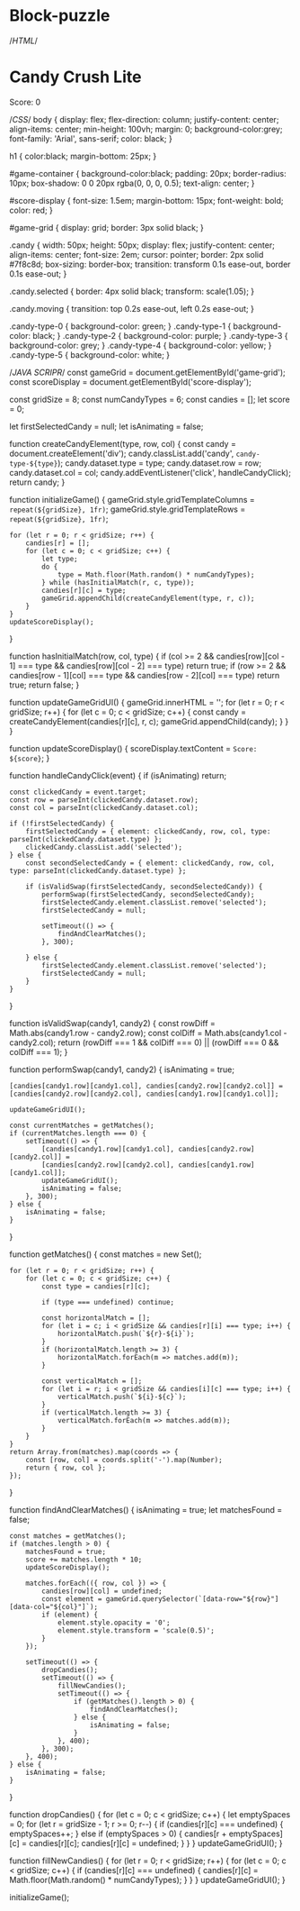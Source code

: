 # Block-puzzle
/*HTML*/
<!DOCTYPE html>
<html>
<head>
    <title>Candy Crush Lite</title>
    <link rel="stylesheet" href="style.css">
</head>
<body>
    <h1>Candy Crush Lite</h1>
    <div id="game-container">
        <div id="score-display">Score: 0</div>
        <div id="game-grid"></div>
    </div>
    <script src="script.js"></script>
</body>
</html>

/*CSS*/
body {
    display: flex;
    flex-direction: column;
    justify-content: center;
    align-items: center;
    min-height: 100vh;
    margin: 0;
    background-color:grey;
    font-family: 'Arial', sans-serif;
    color: black;
}

h1 {
    color:black;
    margin-bottom: 25px;
}

#game-container {
    background-color:black;
    padding: 20px;
    border-radius: 10px;
    box-shadow: 0 0 20px rgba(0, 0, 0, 0.5);
    text-align: center;
}

#score-display {
    font-size: 1.5em;
    margin-bottom: 15px;
    font-weight: bold;
    color: red;
}

#game-grid {
    display: grid;
    border: 3px solid black;
}

.candy {
    width: 50px;
    height: 50px;
    display: flex;
    justify-content: center;
    align-items: center;
    font-size: 2em;
    cursor: pointer;
    border: 2px solid #7f8c8d;
    box-sizing: border-box;
    transition: transform 0.1s ease-out, border 0.1s ease-out;
}

.candy.selected {
    border: 4px solid black;
    transform: scale(1.05);
}

.candy.moving {
    transition: top 0.2s ease-out, left 0.2s ease-out;
}

.candy-type-0 { background-color: green; } 
.candy-type-1 { background-color: black; } 
.candy-type-2 { background-color: purple; }
.candy-type-3 { background-color: grey; } 
.candy-type-4 { background-color: yellow; } 
.candy-type-5 { background-color: white; } 

/*JAVA SCRIPR*/
const gameGrid = document.getElementById('game-grid');
const scoreDisplay = document.getElementById('score-display');

const gridSize = 8;
const numCandyTypes = 6;
const candies = [];
let score = 0;

let firstSelectedCandy = null;
let isAnimating = false;

function createCandyElement(type, row, col) {
    const candy = document.createElement('div');
    candy.classList.add('candy', `candy-type-${type}`);
    candy.dataset.type = type;
    candy.dataset.row = row;
    candy.dataset.col = col;
    candy.addEventListener('click', handleCandyClick);
    return candy;
}

function initializeGame() {
    gameGrid.style.gridTemplateColumns = `repeat(${gridSize}, 1fr)`;
    gameGrid.style.gridTemplateRows = `repeat(${gridSize}, 1fr)`;

    for (let r = 0; r < gridSize; r++) {
        candies[r] = [];
        for (let c = 0; c < gridSize; c++) {
            let type;
            do {
                type = Math.floor(Math.random() * numCandyTypes);
            } while (hasInitialMatch(r, c, type));
            candies[r][c] = type;
            gameGrid.appendChild(createCandyElement(type, r, c));
        }
    }
    updateScoreDisplay();
}

function hasInitialMatch(row, col, type) {
    if (col >= 2 && candies[row][col - 1] === type && candies[row][col - 2] === type) return true;
    if (row >= 2 && candies[row - 1][col] === type && candies[row - 2][col] === type) return true;
    return false;
}

function updateGameGridUI() {
    gameGrid.innerHTML = '';
    for (let r = 0; r < gridSize; r++) {
        for (let c = 0; c < gridSize; c++) {
            const candy = createCandyElement(candies[r][c], r, c);
            gameGrid.appendChild(candy);
        }
    }
}

function updateScoreDisplay() {
    scoreDisplay.textContent = `Score: ${score}`;
}

function handleCandyClick(event) {
    if (isAnimating) return;

    const clickedCandy = event.target;
    const row = parseInt(clickedCandy.dataset.row);
    const col = parseInt(clickedCandy.dataset.col);

    if (!firstSelectedCandy) {
        firstSelectedCandy = { element: clickedCandy, row, col, type: parseInt(clickedCandy.dataset.type) };
        clickedCandy.classList.add('selected');
    } else {
        const secondSelectedCandy = { element: clickedCandy, row, col, type: parseInt(clickedCandy.dataset.type) };

        if (isValidSwap(firstSelectedCandy, secondSelectedCandy)) {
            performSwap(firstSelectedCandy, secondSelectedCandy);
            firstSelectedCandy.element.classList.remove('selected');
            firstSelectedCandy = null;
            
            setTimeout(() => {
                findAndClearMatches();
            }, 300);

        } else {
            firstSelectedCandy.element.classList.remove('selected');
            firstSelectedCandy = null;
        }
    }
}

function isValidSwap(candy1, candy2) {
    const rowDiff = Math.abs(candy1.row - candy2.row);
    const colDiff = Math.abs(candy1.col - candy2.col);
    return (rowDiff === 1 && colDiff === 0) || (rowDiff === 0 && colDiff === 1);
}

function performSwap(candy1, candy2) {
    isAnimating = true;

    [candies[candy1.row][candy1.col], candies[candy2.row][candy2.col]] =
    [candies[candy2.row][candy2.col], candies[candy1.row][candy1.col]];

    updateGameGridUI();

    const currentMatches = getMatches();
    if (currentMatches.length === 0) {
        setTimeout(() => {
            [candies[candy1.row][candy1.col], candies[candy2.row][candy2.col]] =
            [candies[candy2.row][candy2.col], candies[candy1.row][candy1.col]];
            updateGameGridUI();
            isAnimating = false;
        }, 300);
    } else {
        isAnimating = false;
    }
}

function getMatches() {
    const matches = new Set();

    for (let r = 0; r < gridSize; r++) {
        for (let c = 0; c < gridSize; c++) {
            const type = candies[r][c];

            if (type === undefined) continue;

            const horizontalMatch = [];
            for (let i = c; i < gridSize && candies[r][i] === type; i++) {
                horizontalMatch.push(`${r}-${i}`);
            }
            if (horizontalMatch.length >= 3) {
                horizontalMatch.forEach(m => matches.add(m));
            }

            const verticalMatch = [];
            for (let i = r; i < gridSize && candies[i][c] === type; i++) {
                verticalMatch.push(`${i}-${c}`);
            }
            if (verticalMatch.length >= 3) {
                verticalMatch.forEach(m => matches.add(m));
            }
        }
    }
    return Array.from(matches).map(coords => {
        const [row, col] = coords.split('-').map(Number);
        return { row, col };
    });
}

function findAndClearMatches() {
    isAnimating = true;
    let matchesFound = false;

    const matches = getMatches();
    if (matches.length > 0) {
        matchesFound = true;
        score += matches.length * 10;
        updateScoreDisplay();

        matches.forEach(({ row, col }) => {
            candies[row][col] = undefined;
            const element = gameGrid.querySelector(`[data-row="${row}"][data-col="${col}"]`);
            if (element) {
                element.style.opacity = '0';
                element.style.transform = 'scale(0.5)';
            }
        });

        setTimeout(() => {
            dropCandies();
            setTimeout(() => {
                fillNewCandies();
                setTimeout(() => {
                    if (getMatches().length > 0) {
                        findAndClearMatches();
                    } else {
                        isAnimating = false;
                    }
                }, 400);
            }, 300);
        }, 400);
    } else {
        isAnimating = false;
    }
}

function dropCandies() {
    for (let c = 0; c < gridSize; c++) {
        let emptySpaces = 0;
        for (let r = gridSize - 1; r >= 0; r--) {
            if (candies[r][c] === undefined) {
                emptySpaces++;
            } else if (emptySpaces > 0) {
                candies[r + emptySpaces][c] = candies[r][c];
                candies[r][c] = undefined;
            }
        }
    }
    updateGameGridUI();
}

function fillNewCandies() {
    for (let r = 0; r < gridSize; r++) {
        for (let c = 0; c < gridSize; c++) {
            if (candies[r][c] === undefined) {
                candies[r][c] = Math.floor(Math.random() * numCandyTypes);
            }
        }
    }
    updateGameGridUI();
}

initializeGame();
